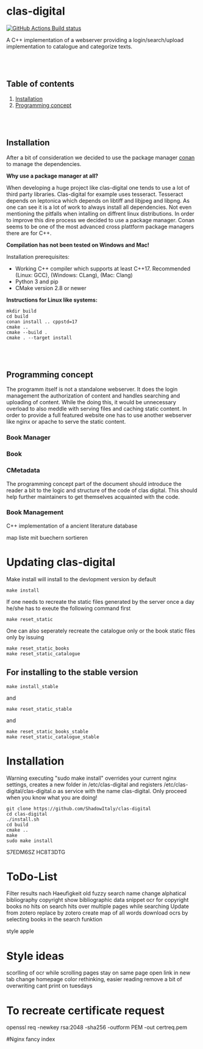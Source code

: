 # clas-digital
[![GitHub Actions Build status](https://github.com/ShadowItaly/clas-digital/workflows/CMake/badge.svg)](https://github.com/ShadowItaly/clas-digital/actions "GitHhub Actions Build status")

A C++ implementation of a webserver providing a login/search/upload implementation to catalogue and categorize texts.



<br/>
<br/>

## Table of contents
1. [Installation](#Installation)
2. [Programming concept](#Programming-concept)

<br/>
<br/>

## Installation
After a bit of consideration we decided to use the package manager [conan](#https://conan.io) to manage the dependencies. 

__Why use a package manager at all?__

When developing a huge project like clas-digital one tends to use a lot of third party libraries. Clas-digital for example uses tesseract. Tesseract depends on leptonica which depends on libtiff and libjpeg and libpng. As one can see it is a lot of work to always install all dependencies. Not even mentioning the pitfalls when intalling on diffrent linux distributions. In order to improve this dire process we decided to use a package manager. Conan seems to be one of the most advanced cross plattform package managers there are for C++.

__Compilation has not been tested on Windows and Mac!__

Installation prerequisites:
- Working C++ compiler which supports at least C++17. Recommended (Linux: GCC), (Windows: CLang), (Mac: Clang)
- Python 3 and pip
- CMake version 2.8 or newer

__Instructions for Linux like systems:__
```
mkdir build
cd build
conan install .. cppstd=17
cmake ..
cmake --build .
cmake . --target install
```

<br/>
<br/>

## Programming concept
The programm itself is not a standalone webserver. It does the login management the authorization of content and handles searching and uploading of content. While the doing this, it would be unnecessary overload to also meddle with serving files and caching static content. In order to provide a full featured website one has to use another webserver like nginx or apache to serve the static content.
### Book Manager

### Book
### CMetadata

The programming concept part of the document should introduce the reader a bit to the logic and structure of the code of clas digital. This should help further maintainers to get themselves acquainted with the code. 

### Book Management


C++ implementation of a ancient literature database




map liste mit buechern sortieren

# Updating clas-digital

Make install will install to the devlopment version by default
~~~~
make install 
~~~~

If one needs to recreate the static files generated by the server once a day he/she has to exeute the following command first
~~~~
make reset_static
~~~~

One can also seperately recreate the catalogue only or the book static files only by issuing
~~~~
make reset_static_books
make reset_static_catalogue
~~~~

## For installing to the stable version
~~~~
make install_stable
~~~~
and 
~~~~
make reset_static_stable
~~~~
and
~~~~
make reset_static_books_stable
make reset_static_catalogue_stable
~~~~

# Installation
Warning executing "sudo make install" overrides your current nginx settings, creates a new folder in /etc/clas-digital and registers /etc/clas-digital/clas-digital.o as service with the name clas-digital. Only proceed when you know what you are doing!
~~~~
git clone https://github.com/ShadowItaly/clas-digital
cd clas-digital
./install.sh
cd build
cmake ..
make
sudo make install
~~~~

S7EDM6SZ
HC8T3DTG

# ToDo-List
Filter results nach Haeufigkeit
old fuzzy search name change
alphatical bibliography
copyright show bibliographic data
snippet ocr for copyright books
no hits on search
hits over multiple pages while searching
Update from zotero replace by zotero
create map of all words
download ocrs by selecting books in the search funktion


style apple



# Style ideas
scorlling of ocr while scrolling pages
stay on same page
open link in new tab
change homepage
color rethinking, easier reading
remove a bit of overwriting
cant print on tuesdays

# To recreate certificate request
openssl req -newkey rsa:2048 -sha256 -outform PEM -out certreq.pem


#Nginx fancy index
